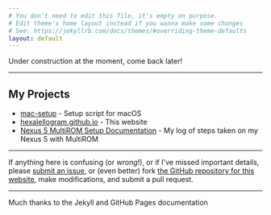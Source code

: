 ```yaml
---
# You don't need to edit this file, it's empty on purpose.
# Edit theme's home layout instead if you wanna make some changes
# See: https://jekyllrb.com/docs/themes/#overriding-theme-defaults
layout: default
---
```


Under construction at the moment, come back later!

---

## My Projects
- [mac-setup](https://github.com/hexalellogram/mac-setup) - Setup script for macOS
- [hexalellogram.github.io](https://github.com/hexalellogram/hexalellogram.github.io) - This website
- [Nexus 5 MultiROM Setup Documentation](https://gist.github.com/hexalellogram/facd2939e893f0e3a59a066fa67e2653) - My log of steps taken on my Nexus 5 with MultiROM

---

If anything here is confusing (or _wrong_!), or if I've missed
important details, please
[submit an issue](https://github.com/hexalellogram/hexalellogram.github.io/issues), or (even
better) fork [the GitHub repository for this website](https://github.com/hexalellogram/hexalellogram.github.io),
make modifications, and submit a pull request.

---

Much thanks to the Jekyll and GitHub Pages documentation